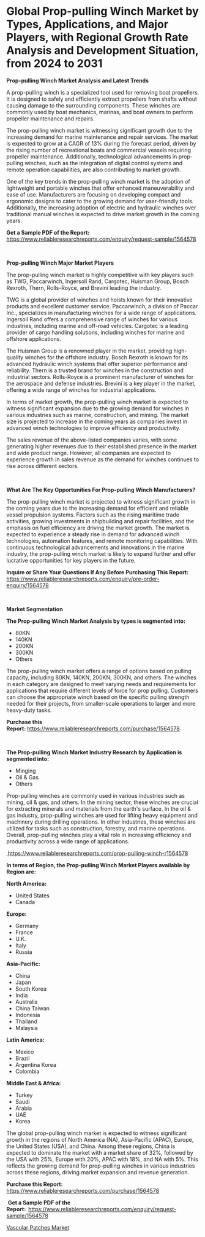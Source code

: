 <p><h1>Global Prop-pulling Winch Market by Types, Applications, and Major Players, with Regional Growth Rate Analysis and Development Situation, from 2024 to 2031</h1></p><p><strong>Prop-pulling Winch Market Analysis and Latest Trends</strong></p>
<p><p>A prop-pulling winch is a specialized tool used for removing boat propellers. It is designed to safely and efficiently extract propellers from shafts without causing damage to the surrounding components. These winches are commonly used by boat mechanics, marinas, and boat owners to perform propeller maintenance and repairs.</p><p>The prop-pulling winch market is witnessing significant growth due to the increasing demand for marine maintenance and repair services. The market is expected to grow at a CAGR of 13% during the forecast period, driven by the rising number of recreational boats and commercial vessels requiring propeller maintenance. Additionally, technological advancements in prop-pulling winches, such as the integration of digital control systems and remote operation capabilities, are also contributing to market growth.</p><p>One of the key trends in the prop-pulling winch market is the adoption of lightweight and portable winches that offer enhanced maneuverability and ease of use. Manufacturers are focusing on developing compact and ergonomic designs to cater to the growing demand for user-friendly tools. Additionally, the increasing adoption of electric and hydraulic winches over traditional manual winches is expected to drive market growth in the coming years.</p></p>
<p><strong>Get a Sample PDF of the Report:&nbsp;</strong> <a href="https://www.reliableresearchreports.com/enquiry/request-sample/1564578">https://www.reliableresearchreports.com/enquiry/request-sample/1564578</a></p>
<p>&nbsp;</p>
<p><strong>Prop-pulling Winch Major Market Players</strong></p>
<p><p>The prop-pulling winch market is highly competitive with key players such as TWG, Paccarwinch, Ingersoll Rand, Cargotec, Huisman Group, Bosch Rexroth, Thern, Rolls-Royce, and Brevini leading the industry.</p><p>TWG is a global provider of winches and hoists known for their innovative products and excellent customer service. Paccarwinch, a division of Paccar Inc., specializes in manufacturing winches for a wide range of applications. Ingersoll Rand offers a comprehensive range of winches for various industries, including marine and off-road vehicles. Cargotec is a leading provider of cargo handling solutions, including winches for marine and offshore applications.</p><p>The Huisman Group is a renowned player in the market, providing high-quality winches for the offshore industry. Bosch Rexroth is known for its advanced hydraulic winch systems that offer superior performance and reliability. Thern is a trusted brand for winches in the construction and industrial sectors. Rolls-Royce is a prominent manufacturer of winches for the aerospace and defense industries. Brevini is a key player in the market, offering a wide range of winches for industrial applications.</p><p>In terms of market growth, the prop-pulling winch market is expected to witness significant expansion due to the growing demand for winches in various industries such as marine, construction, and mining. The market size is projected to increase in the coming years as companies invest in advanced winch technologies to improve efficiency and productivity.</p><p>The sales revenue of the above-listed companies varies, with some generating higher revenues due to their established presence in the market and wide product range. However, all companies are expected to experience growth in sales revenue as the demand for winches continues to rise across different sectors.</p></p>
<p>&nbsp;</p>
<p><strong>What Are The Key Opportunities For Prop-pulling Winch Manufacturers?</strong></p>
<p><p>The prop-pulling winch market is projected to witness significant growth in the coming years due to the increasing demand for efficient and reliable vessel propulsion systems. Factors such as the rising maritime trade activities, growing investments in shipbuilding and repair facilities, and the emphasis on fuel efficiency are driving the market growth. The market is expected to experience a steady rise in demand for advanced winch technologies, automation features, and remote monitoring capabilities. With continuous technological advancements and innovations in the marine industry, the prop-pulling winch market is likely to expand further and offer lucrative opportunities for key players in the future.</p></p>
<p><strong>Inquire or Share Your Questions If Any Before Purchasing This Report:</strong> <a href="https://www.reliableresearchreports.com/enquiry/pre-order-enquiry/1564578">https://www.reliableresearchreports.com/enquiry/pre-order-enquiry/1564578</a></p>
<p>&nbsp;</p>
<p><strong>Market Segmentation</strong></p>
<p><strong>The Prop-pulling Winch Market Analysis by types is segmented into:</strong></p>
<p><ul><li>80KN</li><li>140KN</li><li>200KN</li><li>300KN</li><li>Others</li></ul></p>
<p><p>The prop-pulling winch market offers a range of options based on pulling capacity, including 80KN, 140KN, 200KN, 300KN, and others. The winches in each category are designed to meet varying needs and requirements for applications that require different levels of force for prop pulling. Customers can choose the appropriate winch based on the specific pulling strength needed for their projects, from smaller-scale operations to larger and more heavy-duty tasks.</p></p>
<p><strong>Purchase this Report:&nbsp;</strong><a href="https://www.reliableresearchreports.com/purchase/1564578">https://www.reliableresearchreports.com/purchase/1564578</a></p>
<p>&nbsp;</p>
<p><strong>The Prop-pulling Winch Market Industry Research by Application is segmented into:</strong></p>
<p><ul><li>Minging</li><li>Oil & Gas</li><li>Others</li></ul></p>
<p><p>Prop-pulling winches are commonly used in various industries such as mining, oil & gas, and others. In the mining sector, these winches are crucial for extracting minerals and materials from the earth's surface. In the oil & gas industry, prop-pulling winches are used for lifting heavy equipment and machinery during drilling operations. In other industries, these winches are utilized for tasks such as construction, forestry, and marine operations. Overall, prop-pulling winches play a vital role in increasing efficiency and productivity across a wide range of applications.</p></p>
<p><a href="https://www.reliableresearchreports.com/prop-pulling-winch-r1564578">&nbsp;https://www.reliableresearchreports.com/prop-pulling-winch-r1564578</a></p>
<p><strong>In terms of Region, the Prop-pulling Winch Market Players available by Region are:</strong></p>
<p>
    <p> <strong> North America: </strong>
        <ul>
            <li>United States</li>
            <li>Canada</li>
        </ul>
        </p> 
    <p> <strong> Europe: </strong>
        <ul>
            <li>Germany</li>
            <li>France</li>
            <li>U.K.</li>
            <li>Italy</li>
            <li>Russia</li>
        </ul>
        </p> 
    <p> <strong> Asia-Pacific: </strong>
        <ul>
            <li>China</li>
            <li>Japan</li>
            <li>South Korea</li>
            <li>India</li>
            <li>Australia</li>
            <li>China Taiwan</li>
            <li>Indonesia</li>
            <li>Thailand</li>
            <li>Malaysia</li>
        </ul>
        </p> 
    <p> <strong> Latin America: </strong>
        <ul>
            <li>Mexico</li>
            <li>Brazil</li>
            <li>Argentina Korea</li>
            <li>Colombia</li>
        </ul>
        </p> 
    <p> <strong> Middle East & Africa: </strong>
        <ul>
            <li>Turkey</li>
            <li>Saudi</li>
            <li>Arabia</li>
            <li>UAE</li>
            <li>Korea</li>
        </ul>
    </p>
    </p>
<p><p>The global prop-pulling winch market is expected to witness significant growth in the regions of North America (NA), Asia-Pacific (APAC), Europe, the United States (USA), and China. Among these regions, China is expected to dominate the market with a market share of 32%, followed by the USA with 25%, Europe with 20%, APAC with 18%, and NA with 5%. This reflects the growing demand for prop-pulling winches in various industries across these regions, driving market expansion and revenue generation.</p></p>
<p><strong>Purchase this Report: </strong><a href="https://www.reliableresearchreports.com/purchase/1564578">https://www.reliableresearchreports.com/purchase/1564578</a></p>
<p>&nbsp;<strong>Get a Sample PDF of the Report:&nbsp;&nbsp;</strong><a href="https://www.reliableresearchreports.com/enquiry/request-sample/1564578">https://www.reliableresearchreports.com/enquiry/request-sample/1564578</a></p>
<p><strong></strong></p>
<p><p><a href="https://medium.com/@shawnsmihv698/vascular-patches-market-analysis-and-sze-forecasted-for-period-from-2024-to-2031-40749cd33fe1">Vascular Patches Market</a></p></p>